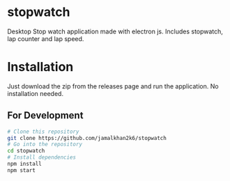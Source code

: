 # stopwatch
Desktop Stop watch application made with electron js. Includes stopwatch, lap counter and lap speed.

# Installation
Just download the zip from the releases page and run the application. No installation needed.

## For Development

```bash
# Clone this repository
git clone https://github.com/jamalkhan2k6/stopwatch
# Go into the repository
cd stopwatch
# Install dependencies
npm install
npm start
